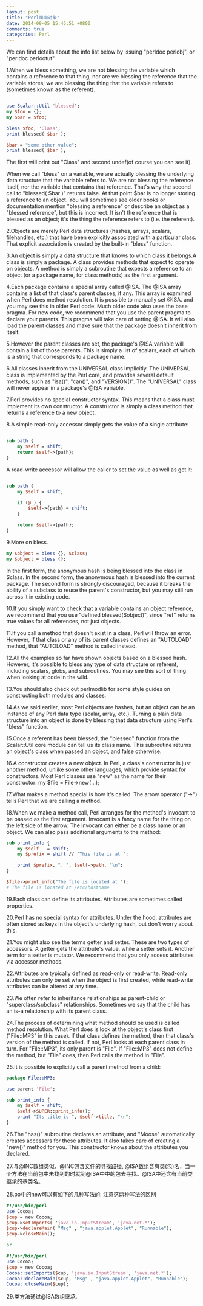 ```yaml
---
layout: post
title: "Perl面向对象"
date: 2014-09-05 15:46:51 +0800
comments: true
categories: Perl
---  
```


We can find details about the info list below by issuing "perldoc perlobj", or "perldoc perlootut"


1.When we bless something, we are not blessing the variable which contains a reference to that thing, nor are we blessing the reference that the variable stores; we are blessing the thing that the variable refers to (sometimes known as the referent).  

```pl

use Scalar::Util 'blessed';
my $foo = {};
my $bar = $foo;

bless $foo, 'Class';
print blessed( $bar );

$bar = "some other value";
print blessed( $bar );

```

The first will print out "Class" and second undef(of course you can see it).

When we call "bless" on a variable, we are actually blessing the underlying data structure that the variable refers to. We are not blessing the reference itself, nor the variable that contains that reference. That's why the second call to "blessed( $bar )" returns false. At that point $bar is no longer storing a reference to an
object. You will sometimes see older books or documentation mention "blessing a reference" or describe an object as a "blessed reference", but this is incorrect. It isn't the reference that is blessed as an object; it's the thing the reference refers to (i.e. the referent).   

2.Objects are merely Perl data structures (hashes, arrays, scalars, filehandles, etc.) that have been explicitly associated with a particular class. That explicit association is created by the built-in "bless" function.

3.An object is simply a data structure that knows to which class it belongs.A class is simply a package. A class provides methods that expect to operate on objects. A method is simply a subroutine that expects a reference to an object (or a package name, for class methods) as the first argument. 

4.Each package contains a special array called @ISA. The @ISA array contains a list of that class's parent classes, if any. This array is examined when Perl does method resolution. It is possible to manually set @ISA. and you may see this in older Perl code. Much older code also uses the base pragma. For new code, we recommend that you use the parent pragma to declare your parents.  This pragma will take care of setting @ISA.  It will also load the parent classes and make sure that the package doesn't inherit from itself.  

5.However the parent classes are set, the package's @ISA variable will contain a list of those parents. This is simply a list of scalars, each of which is a string that corresponds to a package name.   

6.All classes inherit from the UNIVERSAL class implicitly. The UNIVERSAL class is implemented by the Perl core, and provides several default methods, such as "isa()", "can()", and "VERSION()".  The "UNIVERSAL" class will never appear in a package's @ISA variable.  

7.Perl provides no special constructor syntax. This means that a class must implement its own constructor. A constructor is simply a class method that returns a reference to a new object.    

8.A simple read-only accessor simply gets the value of a single attribute:  

```pl

sub path {
	my $self = shift;
	return $self->{path};
} 
```  

A read-write accessor will allow the caller to set the value as well as get it:  

```pl

sub path {
	my $self = shift;

    if (@_) {
    	$self->{path} = shift;
    }

    return $self->{path};
}
```  

9.More on bless. 

```pl
my $object = bless {}, $class;
my $object = bless {};
```

In the first form, the anonymous hash is being blessed into the class
in $class. In the second form, the anonymous hash is blessed into the
current package. The second form is strongly discouraged, because it breaks the ability of a subclass to reuse the parent's constructor, but you may still run across it in existing code.   

10.If you simply want to check that a variable contains an object reference, we recommend that you use "defined blessed($object)", since "ref" returns true values for all references, not just objects.  

11.If you call a method that doesn't exist in a class, Perl will throw an error. However, if that class or any of its parent classes defines an "AUTOLOAD" method, that "AUTOLOAD" method is called instead.   

12.All the examples so far have shown objects based on a blessed hash. However, it's possible to bless any type of data structure or referent, including scalars, globs, and subroutines. You may see this sort of thing when looking at code in the wild.  

13.You should also check out perlmodlib for some style guides on constructing both modules and classes.  

14.As we said earlier, most Perl objects are hashes, but an object can be an instance of any Perl data type (scalar, array, etc.). Turning a plain data structure into an object is done by blessing that data structure using Perl's "bless" function.  

15.Once a referent has been blessed, the "blessed" function from the Scalar::Util core module can tell us its class name. This subroutine returns an object's class when passed an object, and false otherwise.  

16.A constructor creates a new object. In Perl, a class's constructor is just another method, unlike some other languages, which provide syntax for constructors. Most Perl classes use "new" as the name for their constructor: my $file = File->new(...);   

17.What makes a method special is how it's called. The arrow operator ("->") tells Perl that we are calling a method.   

18.When we make a method call, Perl arranges for the method's invocant to be passed as the first argument. Invocant is a fancy name for the thing on the left side of the arrow. The invocant can either be a class name
or an object. We can also pass additional arguments to the method:

```pl
sub print_info {
	my $self   = shift;
    my $prefix = shift // "This file is at ";

   	print $prefix, ", ", $self->path, "\n";
}

$file->print_info("The file is located at ");
# The file is located at /etc/hostname
```  

19.Each class can define its attributes. Attributes are sometimes called properties.  

20.Perl has no special syntax for attributes. Under the hood, attributes are often stored as keys in the object's underlying hash, but don't worry about this.   

21.You might also see the terms getter and setter. These are two types of accessors. A getter gets the attribute's value, while a setter sets it. Another term for a setter is mutator. We recommend that you only access attributes via accessor methods.   

22.Attributes are typically defined as read-only or read-write. Read-only attributes can only be set when the object is first created, while read-write attributes can be altered at any time.  

23.We often refer to inheritance relationships as parent-child or "superclass/subclass" relationships. Sometimes we say that the child has an is-a relationship with its parent class.   

24.The process of determining what method should be used is called method resolution. What Perl does is look at the object's class first ("File::MP3" in this case). If that class defines the method, then that class's version of the method is called. If not, Perl looks at each parent class in turn. For "File::MP3", its only parent is "File". If "File::MP3" does not define the method, but "File" does, then Perl calls the method in "File".  

25.It is possible to explicitly call a parent method from a child:

```pl
package File::MP3;

use parent 'File';  

sub print_info {
	my $self = shift;
	$self->SUPER::print_info();
	print "Its title is ", $self->title, "\n";
}

```  

26.The "has()" subroutine declares an attribute, and "Moose" automatically creates accessors for these attributes. It also takes care of creating a "new()" method for you. This constructor knows about the attributes you declared.     

27.与@INC数组类似，@INC包含文件的寻找路径, @ISA数组含有类(包)名，当一个方法在当前包中未找到的时就到@ISA中中的包去寻找。@ISA中还含有当前类继承的基类名。  

28.oo中的new可以有如下的几种写法的: 注意这两种写法的区别  

```pl
#!/usr/bin/perl
use Cocoa;
$cup = new Cocoa;
$cup->setImports( 'java.io.InputStream', 'java.net.*');
$cup->declareMain( "Msg" , "java.applet.Applet", "Runnable");
$cup->closeMain();  

or 

#!/usr/bin/perl
use Cocoa;
$cup = new Cocoa;
Cocoa::setImports($cup, 'java.io.InputStream', 'java.net.*');
Cocoa::declareMain($cup, "Msg" , "java.applet.Applet", "Runnable");
Cocoa::closeMain($cup); 

```    

29.类方法通过@ISA数组继承.


